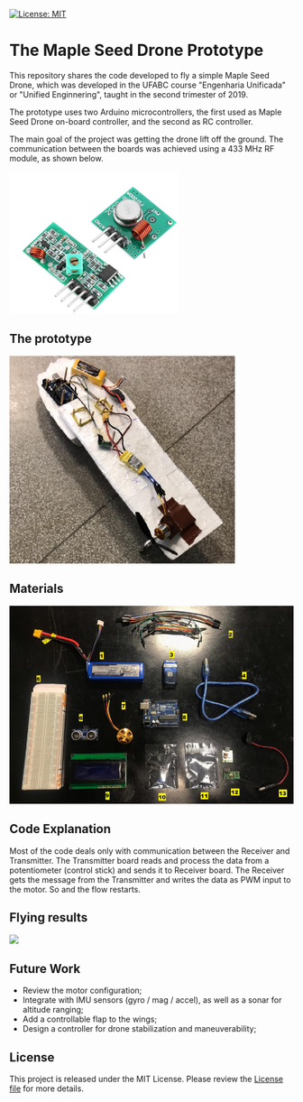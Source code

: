 [![License: MIT](https://img.shields.io/badge/License-MIT-yellow.svg)](https://opensource.org/licenses/MIT)

# The Maple Seed Drone Prototype
This repository shares the code developed to fly a simple Maple Seed Drone,  which was developed in the UFABC course "Engenharia Unificada" or "Unified Enginnering", taught in  the second trimester of 2019.

The prototype uses two Arduino microcontrollers, the first used as Maple Seed Drone on-board controller, and the second as RC controller.

The main goal of the project was getting the drone lift off the ground. The communication between the boards was achieved using a 433 MHz RF module, as shown below.

<img src="docs/rf-module.png" width="300"/>

## The prototype

<img src="docs/maple-seed-drone.png" width="400"/>

## Materials

<img src="docs/drone-materials.png" width="600"/>

## Code Explanation

Most of the code deals only with communication between the Receiver and Transmitter. The Transmitter board reads and process the data from a potentiometer (control stick) and sends it to Receiver board. The Receiver gets the message from the Transmitter and writes the data as PWM input to the motor. So and the flow restarts. 

## Flying results

<img src="docs/monocopter-flight.gif" width="600"/>

## Future Work

- Review the motor configuration;
- Integrate with IMU sensors (gyro / mag / accel), as well as a sonar for altitude ranging;
- Add a controllable flap to the wings;
- Design a controller for drone stabilization and maneuverability;

## License

This project is released under the MIT License. Please review the [License file](LICENSE) for more details.
